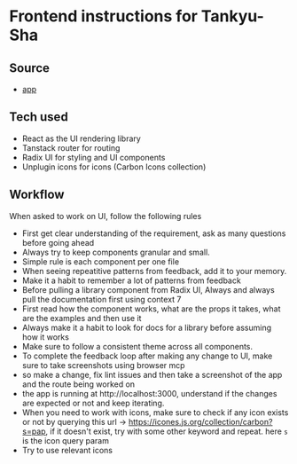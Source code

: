 # Frontend instructions for Tankyu-Sha

## Source

- [app](../app)

## Tech used

- React as the UI rendering library
- Tanstack router for routing
- Radix UI for styling and UI components
- Unplugin icons for icons (Carbon Icons collection)

## Workflow

When asked to work on UI, follow the following rules

- First get clear understanding of the requirement, ask as many questions before
  going ahead
- Always try to keep components granular and small.
- Simple rule is each component per one file
- When seeing repeatitive patterns from feedback, add it to your memory.
- Make it a habit to remember a lot of patterns from feedback
- Before pulling a library component from Radix UI, Always and always pull the
  documentation first using context 7
- First read how the component works, what are the props it takes, what are the
  examples and then use it
- Always make it a habit to look for docs for a library before assuming how it
  works
- Make sure to follow a consistent theme across all components.
- To complete the feedback loop after making any change to UI, make sure to take
  screenshots using browser mcp
- so make a change, fix lint issues and then take a screenshot of the app and
  the route being worked on
- the app is running at http://localhost:3000, understand if the changes are
  expected or not and keep iterating.
- When you need to work with icons, make sure to check if any icon exists or not
  by querying this url -> https://icones.js.org/collection/carbon?s=pap, if it
  doesn't exist, try with some other keyword and repeat. here `s` is the icon
  query param
- Try to use relevant icons
